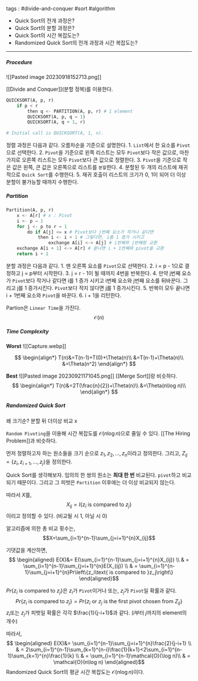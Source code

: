 tags : #divide-and-conquer #sort #algorithm 

* Quick Sort의 전개 과정은?
* Quick Sort의 분할 과정은?
* Quick Sort의 시간 복잡도는?
* Randomized Quick Sort의 전개 과정과 시간 복잡도는?
---
##### Procedure
![[Pasted image 20230918152713.png]]

[[Divide and Conquer]](분할 정복)를 이용한다.
```python
QUICKSORT(A, p, r)
	if p < r
		then q <- PARTITION(A, p, r) # 1 element
		QUICKSORT(A, p, q − 1)
		QUICKSORT(A, q + 1, r)
		
# Initial call is QUICKSORT(A, 1, n).
```

정렬 과정은 다음과 같다. 오름차순을 기준으로 설명한다.
	1. `List`에서 한 요소를 `Pivot`으로 선택한다.
	2. `Pivot`을 기준으로 왼쪽 리스트는 모두 `Pivot`보다 작은 값으로, 마찬가지로 오른쪽 리스트는 모두 `Pivot`보다 큰 값으로 정렬한다.
	3. `Pivot`을 기준으로 작은 값은 왼쪽, 큰 값은 오른쪽으로 리스트를 `분할`한다.
	4. 분할된 두 개의 리스트에 재귀적으로 `Quick Sort`를 수행한다.
	5. 재귀 호출이 리스트의 크기가 0, 1이 되어 더 이상 분할이 불가능할 때까지 수행한다.

##### Partition
```Python
Partition(A, p, r)
	x <- A[r] # x : Pivot
	i <- p − 1
	for j <- p to r − 1
		do if A[j] <= x # Pivot보다 j번째 요소가 작거나 같다면
			then i <- i + 1 # 그렇다면, i를 1 증가 시키고
				exchange A[i] <-> A[j] # i번째와 j번째랑 교환
	exchange A[i + 1] <-> A[r] # 끝나면 i + 1번째와 pivot을 교환
	return i + 1
```

분할 과정은 다음과 같다.
	1. 맨 오른쪽 요소를 `Pivot`으로 선택한다.
	2. i = p - 1으로 결정하고 j = p부터 시작한다.
	3. j = r - 1이 될 때까지 4번을 반복한다.
	4. 만약 j번째 요소가 `Pivot`보다 작거나 같다면 i를 1 증가 시키고 i번째 요소와 j번째 요소를 뒤바꾼다. 그리고 j를 1 증가시킨다. `Pivot`보다 작지 않다면 j를 1 증가시킨다.
	5. 반복이 모두 끝나면 i + 1번째 요소와 `Pivot`을 바꾼다.
	6. i + 1을 리턴한다.

Partion은 `Linear Time`을 가진다.
$$\mathcal{O}(n)$$
##### Time Complexity
**Worst**
![[Capture.webp]]

$$
\begin{align*}
T(n)&=T(n-1)+T(0)+\Theta(n)\\
&=T(n-1)+\Theta(n)\\
&=\Theta(n^2)
\end{align*}
$$

**Best**
![[Pasted image 20230921171045.png]]
[[Merge Sort]]랑 비슷하다.
$$
\begin{align*}
T(n)&=2T(\frac{n}{2})+\Theta(n)\\
&=\Theta(n\log n)\\
\end{align*}
$$

##### Randomized Quick Sort

왜 크기순?
분할 뒤 더이상 비교 x



`Random Pivoting`을 이용해 시간 복잡도를 $\mathcal{O}(n\log n)$으로 줄일 수 있다.
[[The Hiring Problem]]과 비슷하다.

먼저 정렬하고자 하는 원소들을 크기 순으로 $z_1,z_2,...,z_n$이라고 정의한다.
그리고, $Z_{ij}=\{z_i,z_{i+1},...,z_j\}$을 정의한다.

Quick Sort를 생각해보자. 임의의 한 쌍의 원소는 **최대 한 번** 비교된다. `pivot`하고 비교되기 때문이다. 그리고 그 피벗은 `Partition` 이후에는 더 이상 비교되지 않는다.

따라서 $X$를, $$X_{ij}= I\{z_{i}\text{ is compared to }z_j\}$$
이리고 정의할 수 있다. (비교될 시 $1$, 아닐 시 $0$)

알고리즘에 의한 총 비교 횟수는,
$$X=\sum_{i=1}^{n-1}\sum_{j=i+1}^{n}X_{ij}$$

기댓값을 계산하면,
$$
\begin{aligned}
E(X)&= E(\sum_{i=1}^{n-1}\sum_{j=i+1}^{n}X_{ij}) \\
& = \sum_{i=1}^{n-1}\sum_{j=i+1}^{n}E(X_{ij}) \\
& = \sum_{i=1}^{n-1}\sum_{j=i+1}^{n}Pr\left\{z_i\text{ is compared to }z_j\right\}
\end{aligned}$$

$Pr\left\{z_i\text{ is compared to }z_j\right\}$은 $z_i$가 `Pivot`이거나 또는, $z_j$가 `Pivot`일 확률과 같다.
$$
Pr\left\{z_i\text{ is compared to }z_j\right\} = Pr\left\{z_i\text{ or }{z_{j}}\text{ is the first pivot chosen from }Z_{ij}\right\}
$$
$z_{i}$또는 $z_j$가 피벗일 확률은 각각 $\frac{1}{j-i+1}$과 같다. ($i$부터 $j$까지의 element의 개수)

따라서, 
$$
\begin{aligned}
E(X)&= \sum_{i=1}^{n-1}\sum_{j=i+1}^{n}\frac{2}{j-i+1} \\
& = 2\sum_{i=1}^{n-1}\sum_{k=1}^{n-i}\frac{1}{k+1}<2\sum_{i=1}^{n-1}\sum_{k=1}^{n}\frac{1}{k} \\
& = \sum_{i=1}^{n-1}\mathcal{O}(\log n)\\
& = \mathcal{O}(n\log n)
\end{aligned}$$
Randomized Quick Sort의 평균 시간 복잡도는 $\mathcal{O}(n\log n)$이다.